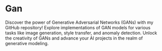 # Gan
Discover the power of Generative Adversarial Networks (GANs) with my GitHub repository! Explore implementations of GAN models for various tasks like image generation, style transfer, and anomaly detection. Unlock the creativity of GANs and advance your AI projects in the realm of generative modeling.
